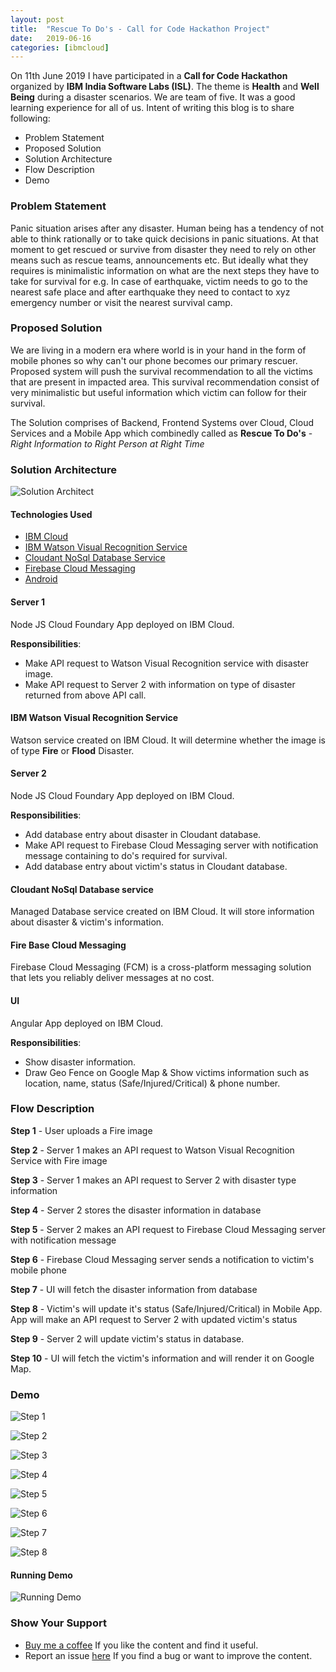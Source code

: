 ```yaml
---
layout: post
title:  "Rescue To Do's - Call for Code Hackathon Project"
date:   2019-06-16
categories: [ibmcloud]
---
```


On 11th June 2019 I have participated in a **Call for Code Hackathon** organized by **IBM India Software Labs (ISL)**. The theme is **Health** and **Well Being** during a disaster scenarios. We are team of five. It was a good learning experience for all of us. Intent of writing this blog is to share following:

- Problem Statement
- Proposed Solution
- Solution Architecture
- Flow Description
- Demo 

### Problem Statement

Panic situation arises after any disaster. Human being has a tendency of not able to think rationally or to take quick decisions in panic situations. At that moment to get rescued or survive from disaster they need to rely on other means such as rescue teams, announcements etc.  But ideally what they requires is minimalistic information on what are the next steps they have to take for survival for e.g. In case of earthquake, victim needs to go to the nearest safe place and after earthquake they need to contact to xyz emergency number or visit the nearest survival camp.

### Proposed Solution

We are living in a modern era where world is in your hand in the form of mobile phones so why can't our phone becomes our primary rescuer. Proposed system will push the survival recommendation to all the victims that are present in impacted area. This survival recommendation consist of very minimalistic but useful information which victim can follow for their survival. 

The Solution comprises of Backend, Frontend Systems over Cloud, Cloud Services and a Mobile App which combinedly called as **Rescue To Do's** - *Right Information to Right Person at Right Time*

### Solution Architecture

![Solution Architect](https://raw.githubusercontent.com/sagar-jadhav/sagar-jadhav.github.io/master/static/img/_posts/hackathon_project/hackathon_project_architecture.png)

#### Technologies Used

- [IBM Cloud](https://cloud.ibm.com/login)
- [IBM Watson Visual Recognition Service](https://www.ibm.com/watson/services/visual-recognition/)
- [Cloudant NoSql Database Service](https://www.ibm.com/in-en/cloud/cloudant)
- [Firebase Cloud Messaging](https://firebase.google.com)
- [Android](https://developer.android.com/)

#### Server 1
Node JS Cloud Foundary App deployed on IBM Cloud. 

**Responsibilities**:
- Make API request to Watson Visual Recognition service with disaster image.
- Make API request to Server 2 with information on type of disaster returned from above API call.

#### IBM Watson Visual Recognition Service
Watson service created on IBM Cloud. It will determine whether the image is of type **Fire** or **Flood** Disaster.

#### Server 2
Node JS Cloud Foundary App deployed on IBM Cloud. 

**Responsibilities**:
- Add database entry about disaster in Cloudant database.
- Make API request to Firebase Cloud Messaging server with notification message containing to do's required for survival.
- Add database entry about victim's status in Cloudant database.

#### Cloudant NoSql Database service
Managed Database service created on IBM Cloud. It will store information about disaster & victim's information.

#### Fire Base Cloud Messaging
Firebase Cloud Messaging (FCM) is a cross-platform messaging solution that lets you reliably deliver messages at no cost.

#### UI
Angular App deployed on IBM Cloud. 

**Responsibilities**: 
- Show disaster information.
- Draw Geo Fence on Google Map & Show victims information such as location, name, status (Safe/Injured/Critical) & phone number.

### Flow Description

**Step 1** - User uploads a Fire image

**Step 2** - Server 1 makes an API request to Watson Visual Recognition Service with Fire image

**Step 3** - Server 1 makes an API request to Server 2 with disaster type information

**Step 4** - Server 2 stores the disaster information in database

**Step 5** - Server 2 makes an API request to Firebase Cloud Messaging server with notification message

**Step 6** - Firebase Cloud Messaging server sends a notification to victim's mobile phone

**Step 7** - UI will fetch the disaster information from database

**Step 8** - Victim's will update it's status (Safe/Injured/Critical) in Mobile App. App will make an API request to Server 2 with updated victim's status

**Step 9** - Server 2 will update victim's status in database.

**Step 10** - UI will fetch the victim's information and will render it on Google Map.

### Demo

![Step 1](https://raw.githubusercontent.com/sagar-jadhav/sagar-jadhav.github.io/master/static/img/_posts/hackathon_project/Step_1.jpg)

![Step 2](https://raw.githubusercontent.com/sagar-jadhav/sagar-jadhav.github.io/master/static/img/_posts/hackathon_project/Step_2.jpg)

![Step 3](https://raw.githubusercontent.com/sagar-jadhav/sagar-jadhav.github.io/master/static/img/_posts/hackathon_project/Step_3.png)

![Step 4](https://raw.githubusercontent.com/sagar-jadhav/sagar-jadhav.github.io/master/static/img/_posts/hackathon_project/Step_4.png)

![Step 5](https://raw.githubusercontent.com/sagar-jadhav/sagar-jadhav.github.io/master/static/img/_posts/hackathon_project/Step_5.png)

![Step 6](https://raw.githubusercontent.com/sagar-jadhav/sagar-jadhav.github.io/master/static/img/_posts/hackathon_project/Step_6.jpg)

![Step 7](https://raw.githubusercontent.com/sagar-jadhav/sagar-jadhav.github.io/master/static/img/_posts/hackathon_project/Step_7.jpg)

![Step 8](https://raw.githubusercontent.com/sagar-jadhav/sagar-jadhav.github.io/master/static/img/_posts/hackathon_project/Step_8.jpg)

#### Running Demo
![Running Demo](https://raw.githubusercontent.com/sagar-jadhav/sagar-jadhav.github.io/master/static/img/_posts/hackathon_project/demo.gif)

### Show Your Support

- [Buy me a coffee](https://www.buymeacoffee.com/sagarjadhv23) If you like the content and find it useful.
- Report an issue [here](https://github.com/developersthought/roadmap/issues/new) If you find a bug or want to improve the content.
